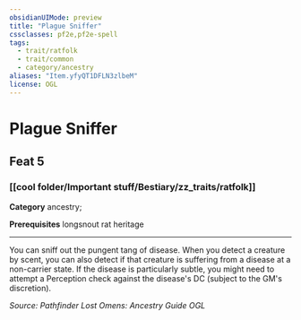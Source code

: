 ```yaml
---
obsidianUIMode: preview
title: "Plague Sniffer"
cssclasses: pf2e,pf2e-spell
tags:
  - trait/ratfolk
  - trait/common
  - category/ancestry
aliases: "Item.yfyQT1DFLN3zlbeM"
license: OGL
---
```

# Plague Sniffer
## Feat 5
### [[cool folder/Important stuff/Bestiary/zz_traits/ratfolk]]

**Category** ancestry; 



**Prerequisites** longsnout rat heritage
* * *
You can sniff out the pungent tang of disease. When you detect a creature by scent, you can also detect if that creature is suffering from a disease at a non-carrier state. If the disease is particularly subtle, you might need to attempt a Perception check against the disease's DC (subject to the GM's discretion).

*Source: Pathfinder Lost Omens: Ancestry Guide*
*OGL*
